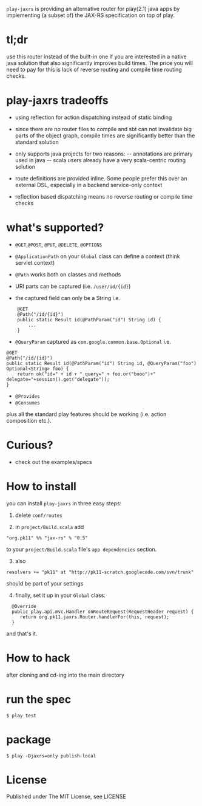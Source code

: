 `play-jaxrs` is providing an alternative router for play(2.1) java apps by implementing (a subset of) the JAX-RS specification on top of play. 

tl;dr
=====

use this router instead of the built-in one if you are interested in a native java solution that also significantly improves build times. The price you will need to pay for this is lack of reverse routing and compile time routing checks.  


play-jaxrs tradeoffs
====================


- using reflection for action dispatching instead of static binding   

- since there are no router files to compile and sbt can not invalidate big parts of the object graph, compile times are significantly better than the standard solution

- only supports java projects for two reasons: 
-- annotations are primary used in java 
-- scala users already have a very scala-centric routing solution

- route definitions are provided inline. Some people prefer this over an external DSL, especially in a backend service-only context

- reflection based dispatching means no reverse routing or compile time checks


what's supported?
=================

- `@GET`,`@POST`, `@PUT`, `@DELETE`, `@OPTIONS`

- `@ApplicationPath` on your `Global` class can define a context (think servlet context)

- `@Path` works both on classes and methods

- URI parts can be captured (i.e. `/user/id/{id}`) 

- the captured field can only be a String i.e.  

```
    @GET
    @Path("/id/{id}")
    public static Result id(@PathParam("id") String id) {
        ...        
    }
```

- `@QueryParam` captured as `com.google.common.base.Optional` i.e.

```
@GET
@Path("/id/{id}")
public static Result id(@PathParam("id") String id, @QueryParam("foo") Optional<String> foo) {
    return ok("id=" + id + " query=" + foo.or("booo")+" delegate="+session().get("delegate"));
}
```
- `@Provides`
- `@Consumes`

plus all the standard play features should be working (i.e. action composition etc.).


Curious?
=========
- check out the examples/specs


How to install
=====================================

you can install `play-jaxrs` in three easy steps:

1) delete `conf/routes`

2) in ```project/Build.scala``` add
 
 ```"org.pk11" %% "jax-rs" % "0.5"``` 

to your ```project/Build.scala``` file's ```app dependencies``` section.


3) also 

 ```resolvers += "pk11" at "http://pk11-scratch.googlecode.com/svn/trunk"``` 

should be part of your settings

4) finally, set it up in your ```Global``` class:
```
  @Override 
  public play.api.mvc.Handler onRouteRequest(RequestHeader request) {
     return org.pk11.jaxrs.Router.handlerFor(this, request);
  }
```  

and that's it.


How to hack
===========

after cloning and cd-ing into the main directory

run the spec
===========

```$ play test```


package
=======

```$ play -Djaxrs=only publish-local```



License
========

Published under The MIT License, see LICENSE
